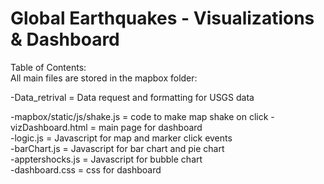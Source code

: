 # Global Earthquakes - Visualizations & Dashboard

Table of Contents:  
All main files are stored in the mapbox folder:

-Data_retrival = Data request and formatting for USGS data

-mapbox/static/js/shake.js = code to make map shake on click
-vizDashboard.html = main page for dashboard  
-logic.js = Javascript for map and marker click events  
-barChart.js = Javascript for bar chart and pie chart  
-apptershocks.js = Javascript for bubble chart  
-dashboard.css = css for dashboard  
